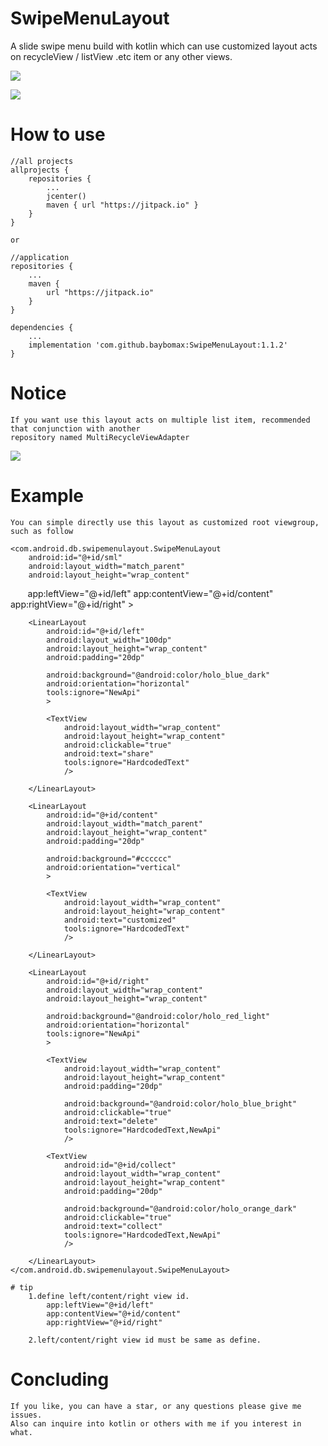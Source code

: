 # SwipeMenuLayout
A slide swipe menu build with kotlin which can use customized layout acts on recycleView / listView .etc item or any other views.

[![](https://www.jitpack.io/v/baybomax/SwipeMenuLayout.svg)](https://www.jitpack.io/#baybomax/SwipeMenuLayout)

![](https://github.com/baybomax/SwipeMenuLayout/blob/master/app/src/main/res/raw/sml_case.gif)

# How to use

	//all projects
	allprojects {
		repositories {
			...
			jcenter()
			maven { url "https://jitpack.io" }
		}
	}

	or
	
	//application
	repositories {
    	...
    	maven {
			url "https://jitpack.io"
    	}
	}

	dependencies {
    	...
    	implementation 'com.github.baybomax:SwipeMenuLayout:1.1.2'
	}

# Notice

	If you want use this layout acts on multiple list item, recommended that conjunction with another 
	repository named MultiRecycleViewAdapter
[![](https://www.jitpack.io/v/baybomax/MultiRecycleViewAdapter.svg)](https://www.jitpack.io/#baybomax/MultiRecycleViewAdapter)

# Example

	You can simple directly use this layout as customized root viewgroup, such as follow
	
<?xml version="1.0" encoding="utf-8"?>
<LinearLayout xmlns:android="http://schemas.android.com/apk/res/android"
    xmlns:app="http://schemas.android.com/apk/res-auto"
    xmlns:tools="http://schemas.android.com/tools"
    android:layout_width="match_parent"
    android:layout_height="wrap_content"
    android:orientation="vertical"
    android:clickable="true"
    tools:ignore="KeyboardInaccessibleWidget"
    >

    <com.android.db.swipemenulayout.SwipeMenuLayout
        android:id="@+id/sml"
        android:layout_width="match_parent"
        android:layout_height="wrap_content"
	
        app:leftView="@+id/left"
        app:contentView="@+id/content"
        app:rightView="@+id/right"
        >

        <LinearLayout
            android:id="@+id/left"
            android:layout_width="100dp"
            android:layout_height="wrap_content"
            android:padding="20dp"

            android:background="@android:color/holo_blue_dark"
            android:orientation="horizontal"
            tools:ignore="NewApi"
            >

            <TextView
                android:layout_width="wrap_content"
                android:layout_height="wrap_content"
                android:clickable="true"
                android:text="share"
                tools:ignore="HardcodedText"
                />

        </LinearLayout>

        <LinearLayout
            android:id="@+id/content"
            android:layout_width="match_parent"
            android:layout_height="wrap_content"
            android:padding="20dp"

            android:background="#cccccc"
            android:orientation="vertical"
            >

            <TextView
                android:layout_width="wrap_content"
                android:layout_height="wrap_content"
                android:text="customized"
                tools:ignore="HardcodedText"
                />

        </LinearLayout>

        <LinearLayout
            android:id="@+id/right"
            android:layout_width="wrap_content"
            android:layout_height="wrap_content"

            android:background="@android:color/holo_red_light"
            android:orientation="horizontal"
            tools:ignore="NewApi"
            >

            <TextView
                android:layout_width="wrap_content"
                android:layout_height="wrap_content"
                android:padding="20dp"

                android:background="@android:color/holo_blue_bright"
                android:clickable="true"
                android:text="delete"
                tools:ignore="HardcodedText,NewApi"
                />

            <TextView
                android:id="@+id/collect"
                android:layout_width="wrap_content"
                android:layout_height="wrap_content"
                android:padding="20dp"

                android:background="@android:color/holo_orange_dark"
                android:clickable="true"
                android:text="collect"
                tools:ignore="HardcodedText,NewApi"
                />

        </LinearLayout>
    </com.android.db.swipemenulayout.SwipeMenuLayout>

</LinearLayout>

	# tip
		1.define left/content/right view id.
			app:leftView="@+id/left"
			app:contentView="@+id/content"
			app:rightView="@+id/right"
			
		2.left/content/right view id must be same as define.

# Concluding

	If you like, you can have a star, or any questions please give me issues.
	Also can inquire into kotlin or others with me if you interest in what.

